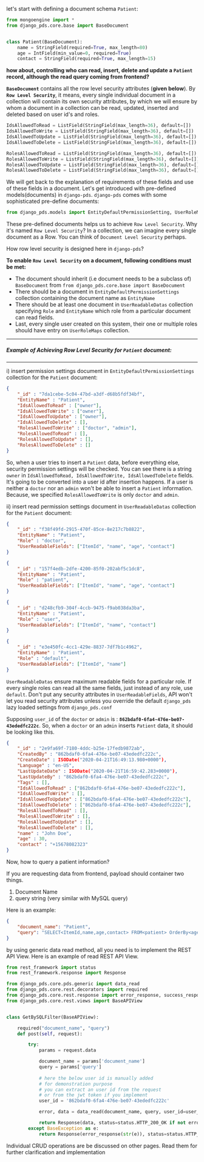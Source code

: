 let's start with defining a document schema `Patient`:

```python
from mongoengine import *
from django_pds.core.base import BaseDocument


class Patient(BaseDocument):
    name = StringField(required=True, max_length=80)
    age = IntField(min_value=0, required=True)
    contact = StringField(required=True, max_length=15)
```

**how about, controlling who can read, insert, delete and update a `Patient` record, although the read query coming from frontend?**

**`BaseDocument`** contains all the row level security attributes (**given below**). By **`Row Level Security`**, it means, every single individual document in a collection will contain its own security attributes, by which we will ensure by whom a document in a collection can be read, updated, inserted and deleted based on user id's and roles.

```python
IdsAllowedToRead = ListField(StringField(max_length=36), default=[])
IdsAllowedToWrite = ListField(StringField(max_length=36), default=[])
IdsAllowedToUpdate = ListField(StringField(max_length=36), default=[])
IdsAllowedToDelete = ListField(StringField(max_length=36), default=[])

RolesAllowedToRead = ListField(StringField(max_length=36), default=[])
RolesAllowedToWrite = ListField(StringField(max_length=36), default=[])
RolesAllowedToUpdate = ListField(StringField(max_length=36), default=[])
RolesAllowedToDelete = ListField(StringField(max_length=36), default=[])
```

We will get back to the explanation of requirements of these fields and use of these fields in a document. Let's get introduced with pre-defined models(documents) in `django-pds`. `django-pds` comes with some sophisticated pre-define documents:

```python
from django_pds.models import EntityDefaultPermissionSetting, UserRoleMap, UserReadableData
```

These pre-defined documents helps us to achieve `Row Level Security`. Why it's named `Row Level Security`? In a collection, we can imagine every single document as a Row. You can think of `Document Level Security` perhaps. 

How row level security is designed here in `django-pds`?

**To enable `Row Level Security` on a document, following conditions must be met:**

- The document should inherit (i.e document needs to be a subclass of) `BaseDocument` from `from django_pds.core.base import BaseDocument`
- There should be a document in `EntityDefaultPermissionSettings` collection containing the document name as `EntityName`
- There should be at least one document in `UserReadableDatas` collection specifying `Role` and `EntityName` which role from a particular document can read fields.
- Last, every single user created on this system, their one or multiple roles should have entry on `UserRoleMaps` collection.


***

##### Example of Achieving Row Level Security for `Patient` document:

***

i) insert permission settings document in `EntityDefaultPermissionSettings` collection for the `Patient` document:


```json
{
    "_id" : "7da1cebe-5c04-47bd-a3df-d68b5fdf34bf", 
    "EntityName" : "Patient", 
    "IdsAllowedToRead" : ["owner"], 
    "IdsAllowedToWrite" : ["owner"], 
    "IdsAllowedToUpdate" : ["owner"], 
    "IdsAllowedToDelete" : [], 
    "RolesAllowedToWrite" : ["doctor", "admin"],
    "RolesAllowedToRead" : [], 
    "RolesAllowedToUpdate" : [], 
    "RolesAllowedToDelete" : []
}
```

So, when a user tries to insert a `Patient` data, before everything else, security permission settings will be checked. You can see there is a string `owner` in `IdsAllowedToRead, IdsAllowedToWrite, IdsAllowedToDelete` fields. It's going to be converted into a user id after insertion happens. If a user is neither a `doctor` nor an `admin` won't be able to insert a `Patient` information. Because, we specified `RolesAllowedToWrite` is only `doctor` and `admin`.

ii) insert read permission settings document in `UserReadableDatas` collection for the `Patient` document:

```json
{
    "_id" : "f38f49fd-2915-470f-85ce-8e217c7b8822", 
    "EntityName" : "Patient", 
    "Role" : "doctor", 
    "UserReadableFields": ["ItemId", "name", "age", "contact"]
}
```
```json
{
    "_id" : "157f4edb-2dfe-4200-85f0-202abf5c1dc8", 
    "EntityName" : "Patient", 
    "Role" : "patient", 
    "UserReadableFields": ["ItemId", "name", "age", "contact"]
}
```
```json
{
    "_id" : "d248cfb9-304f-4ccb-9475-f9ab038da3ba", 
    "EntityName" : "Patient", 
    "Role" : "user", 
    "UserReadableFields": ["ItemId", "name", "contact"]
}
```
```json
{
    "_id" : "e3e450fc-4cc1-429e-8837-7df7b1c4962", 
    "EntityName" : "Patient", 
    "Role" : "default", 
    "UserReadableFields": ["ItemId", "name"]
}
```

`UserReadableDatas` ensure maximum readable fields for a particular role. If every single roles can read all the same fields, just instead of any role, use `default`. Don't put any security attributes in `UserReadableFields`, API won't let you read security attributes unless you override the default `django_pds` lazy loaded settings from `django_pds.conf`

Supposing `user_id` of the `doctor` or `admin` is : **`862bdaf0-6fa4-476e-be07-43ededfc222c`**. So, when a `doctor` or an `admin` inserts `Patient` data, it should be looking like this.

```json
{ 
    "_id" : "2e9fa69f-7180-4ddc-b25e-17fedb9872ab", 
    "CreatedBy" : "862bdaf0-6fa4-476e-be07-43ededfc222c", 
    "CreateDate" : ISODate("2020-04-21T16:49:13.980+0000"), 
    "Language" : "en-US", 
    "LastUpdateDate" : ISODate("2020-04-21T16:59:42.283+0000"), 
    "LastUpdateBy" : "862bdaf0-6fa4-476e-be07-43ededfc222c", 
    "Tags" : [], 
    "IdsAllowedToRead" : ["862bdaf0-6fa4-476e-be07-43ededfc222c"], 
    "IdsAllowedToWrite" : [], 
    "IdsAllowedToUpdate" : ["862bdaf0-6fa4-476e-be07-43ededfc222c"], 
    "IdsAllowedToDelete" : ["862bdaf0-6fa4-476e-be07-43ededfc222c"], 
    "RolesAllowedToRead" : [], 
    "RolesAllowedToWrite" : [], 
    "RolesAllowedToUpdate" : [], 
    "RolesAllowedToDelete" : [], 
    "name" : "John Doe", 
    "age" : 30,
    "contact" : "+15678082323"
}
```

Now, how to query a patient information?

If you are requesting data from frontend, payload should container two things.

1. Document Name
2. query string (very similar with MySQL query)

Here is an example:

```json
{
    "document_name": "Patient",
    "query": "SELECT<ItemId,name,age,contact> FROM<patient> OrderBy<age> PageSize<10> PageNumber<1>"
}
```

by using generic data read method, all you need is to implement the REST API View. Here is an example of read REST API View.

```python
from rest_framework import status
from rest_framework.response import Response

from django_pds.core.pds.generic import data_read
from django_pds.core.rest.decorators import required
from django_pds.core.rest.response import error_response, success_response
from django_pds.core.rest.views import BaseAPIView


class GetBySQLFilter(BaseAPIView):

    required("document_name", "query")
    def post(self, request):

        try:
            params = request.data

            document_name = params['document_name']
            query = params['query']
            
            # here the below user id is manually added
            # for demonstration purpose
            # you can extract an user id from the request
            # or from the jwt token if you implement
            user_id = '862bdaf0-6fa4-476e-be07-43ededfc222c'

            error, data = data_read(document_name, query, user_id=user_id)

            return Response(data, status=status.HTTP_200_OK if not error else status.HTTP_400_BAD_REQUEST)
        except BaseException as e:
            return Response(error_response(str(e)), status=status.HTTP_400_BAD_REQUEST)
```

Individual CRUD operations are be discussed on other pages. Read them for further clarification and implementation